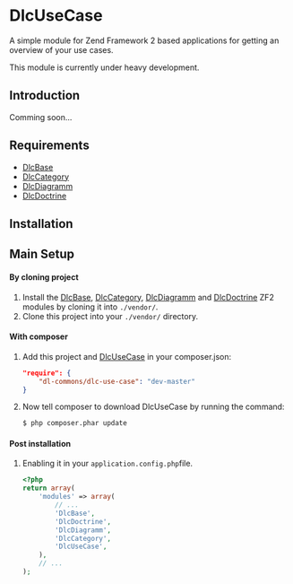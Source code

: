 DlcUseCase
===================
A simple module for Zend Framework 2 based applications for getting an overview of your use cases.

This module is currently under heavy development.

## Introduction

Comming soon...

Requirements
------------
* [DlcBase](https://github.com/dlabas/DlcBase)
* [DlcCategory](https://github.com/dlabas/DlcCategory)
* [DlcDiagramm](https://github.com/dlabas/DlcDiagramm)
* [DlcDoctrine](https://github.com/dlabas/DlcDoctrine)

Installation
------------

## Main Setup

#### By cloning project

1. Install the [DlcBase](https://github.com/dlabas/DlcBase), [DlcCategory](https://github.com/dlabas/DlcCategory), [DlcDiagramm](https://github.com/dlabas/DlcDiagramm) and [DlcDoctrine](https://github.com/dlabas/DlcDoctrine) ZF2 modules
   by cloning it into `./vendor/`.
2. Clone this project into your `./vendor/` directory.

#### With composer

1. Add this project and [DlcUseCase](https://github.com/dlabas/DlcUseCase) in your composer.json:

    ```json
    "require": {
        "dl-commons/dlc-use-case": "dev-master"
    }
    ```

2. Now tell composer to download DlcUseCase by running the command:

    ```bash
    $ php composer.phar update

#### Post installation

1. Enabling it in your `application.config.php`file.

    ```php
    <?php
    return array(
        'modules' => array(
            // ...
            'DlcBase',
            'DlcDoctrine',
            'DlcDiagramm',
            'DlcCategory',
            'DlcUseCase',
        ),
        // ...
    );

